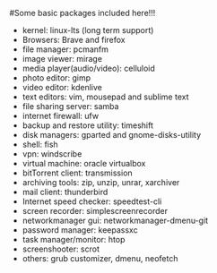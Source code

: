 #Some basic packages included here!!!

- kernel: linux-lts (long term support)
- Browsers: Brave and firefox
- file manager: pcmanfm
- image viewer: mirage
- media player(audio/video): celluloid
- photo editor: gimp
- video editor: kdenlive
- text editors: vim, mousepad and sublime text
- file sharing server: samba
- internet firewall: ufw
- backup and restore utility: timeshift
- disk managers: gparted and gnome-disks-utility
- shell: fish
- vpn: windscribe
- virtual machine: oracle virtualbox
- bitTorrent client: transmission
- archiving tools: zip, unzip, unrar, xarchiver
- mail client: thunderbird
- Internet speed checker: speedtest-cli
- screen recorder: simplescreenrecorder
- networkmanager gui: networkmanager-dmenu-git
- password manager: keepassxc
- task manager/monitor: htop
- screenshooter: scrot
- others: grub customizer, dmenu, neofetch